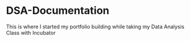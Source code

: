 # DSA-Documentation
This is where I started my portfolio building while taking my Data Analysis Class with Incubator
